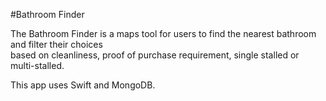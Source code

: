 #Bathroom Finder 

The Bathroom Finder is a maps tool for users to find the nearest bathroom and filter their choices  
based on cleanliness, proof of purchase requirement, single stalled or multi-stalled.  

This app uses Swift and MongoDB. 
